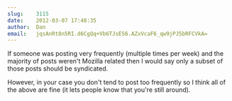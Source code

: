 ```yaml
---
slug:    3115
date:    2012-03-07 17:48:35
author:  Dan
email:   jqsAnRt8n5RI.d6CgQq+Vb6TJsE56.AZxVcaF6_qw9jPJ5bRFCVkA=
---
```


If someone was posting very frequently (multiple times per week) and
the majority of posts weren't Mozilla related then I would say only a
subset of those posts should be syndicated.

However, in your case you don't tend to post too frequently so I think
all of the above are fine (it lets people know that you're still
around).

